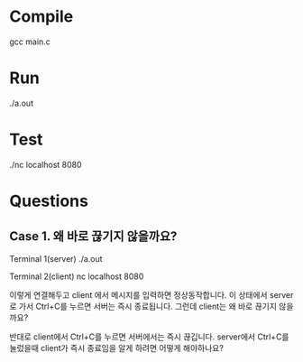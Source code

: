 # Compile
gcc main.c

# Run
./a.out

# Test
./nc localhost 8080

# Questions

## Case 1. 왜 바로 끊기지 않을까요?
Terminal 1(server)
./a.out

Terminal 2(client)
nc localhost 8080

이렇게 연결해두고 client 에서 메시지를 입력하면 정상동작합니다.
이 상태에서 server로 가서 Ctrl+C를 누르면 서버는 즉시 종료됩니다.
그런데 client는 왜 바로 끊기지 않을까요?

반대로 client에서 Ctrl+C를 누르면 서버에서는 즉시 끊깁니다.
server에서 Ctrl+C를 눌렀을때 client가 즉시 종료임을 알게 하려면 어떻게 해야하나요?
